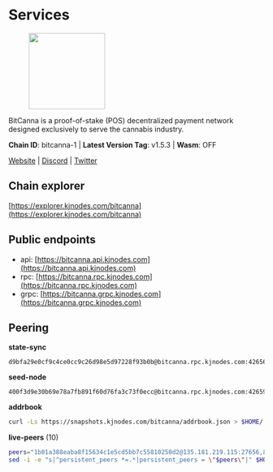 # Services

<figure><img src="https://raw.githubusercontent.com/kj89/testnet_manuals/main/pingpub/logos/bitcanna.png" width="150" alt=""><figcaption></figcaption></figure>

BitCanna is a proof-of-stake (POS) decentralized payment network designed exclusively to serve the cannabis industry. 

**Chain ID**: bitcanna-1 | **Latest Version Tag**: v1.5.3 | **Wasm**: OFF

[Website](https://www.bitcanna.io) | [Discord](https://discord.gg/9AVrzaVQvs) | [Twitter](https://twitter.com/BitCannaGlobal)




## Chain explorer
[https://explorer.kjnodes.com/bitcanna](https://explorer.kjnodes.com/bitcanna)

## Public endpoints

* api: [https://bitcanna.api.kjnodes.com](https://bitcanna.api.kjnodes.com)
* rpc: [https://bitcanna.rpc.kjnodes.com](https://bitcanna.rpc.kjnodes.com)
* grpc: [https://bitcanna.grpc.kjnodes.com](https://bitcanna.grpc.kjnodes.com)

## Peering

**state-sync**

```text
d9bfa29e0cf9c4ce0cc9c26d98e5d97228f93b0b@bitcanna.rpc.kjnodes.com:42656
```

**seed-node**

```text
400f3d9e30b69e78a7fb891f60d76fa3c73f0ecc@bitcanna.rpc.kjnodes.com:42659
```

**addrbook**
```bash
curl -Ls https://snapshots.kjnodes.com/bitcanna/addrbook.json > $HOME/.bcna/config/addrbook.json
```

**live-peers** (10)
```bash
peers="1b01a388eaba8f15634c1e5cd5bb7c55810250d2@135.181.219.115:27656,8a210f1bcfc9015a7bc18dcc5add29c0dce3f2dc@135.181.173.65:26656,d3796f3f2a179afab1485a672ace3d909cd0eeed@185.137.122.214:26656,881b4ec9a1d37587c44476a22c0864b08b1c88fe@195.3.221.21:13056,d9bfa29e0cf9c4ce0cc9c26d98e5d97228f93b0b@65.109.88.38:42656,da04ee3f8bd93421a3264e3a061a09c139aaa937@161.97.150.65:26656,c38a5912b4b0f827732862594671c65ad0059932@172.105.196.25:26656,3635058fcdbe97e72d191faedfe4c6acab835877@107.181.235.66:16656,d7322625044ad733bce4178dc397b2b9b5f68b41@43.153.27.130:26656,97e4468ac589eac505a800411c635b14511a61bb@144.76.239.25:26656"
sed -i -e "s|^persistent_peers *=.*|persistent_peers = \"$peers\"|" $HOME/.bcna/config/config.toml
```
